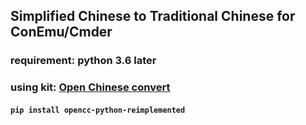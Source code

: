 ## Simplified Chinese to Traditional Chinese for ConEmu/Cmder

### requirement: python 3.6 later
### using kit: [Open Chinese convert](https://github.com/yichen0831/opencc-python)
####  `pip install opencc-python-reimplemented`

